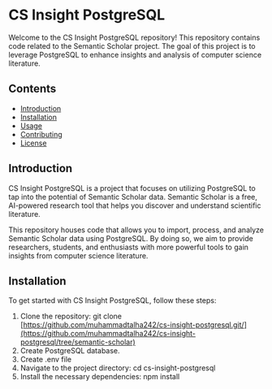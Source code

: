 # CS Insight PostgreSQL

Welcome to the CS Insight PostgreSQL repository! This repository contains code related to the Semantic Scholar project. The goal of this project is to leverage PostgreSQL to enhance insights and analysis of computer science literature.

## Contents

- [Introduction](#introduction)
- [Installation](#installation)
- [Usage](#usage)
- [Contributing](#contributing)
- [License](#license)

## Introduction

CS Insight PostgreSQL is a project that focuses on utilizing PostgreSQL to tap into the potential of Semantic Scholar data. Semantic Scholar is a free, AI-powered research tool that helps you discover and understand scientific literature.

This repository houses code that allows you to import, process, and analyze Semantic Scholar data using PostgreSQL. By doing so, we aim to provide researchers, students, and enthusiasts with more powerful tools to gain insights from computer science literature.

## Installation

To get started with CS Insight PostgreSQL, follow these steps:

1. Clone the repository: git clone [https://github.com/muhammadtalha242/cs-insight-postgresql.git/](https://github.com/muhammadtalha242/cs-insight-postgresql/tree/semantic-scholar)
2. Create PostgreSQL database.
3. Create .env file
4. Navigate to the project directory: cd cs-insight-postgresql
5. Install the necessary dependencies: npm install

